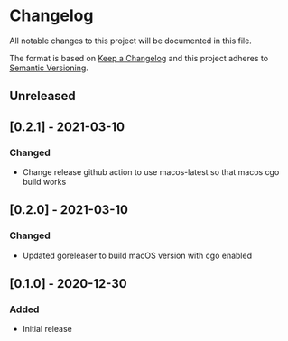 # Changelog
All notable changes to this project will be documented in this file.

The format is based on [Keep a Changelog](http://keepachangelog.com/en/1.0.0/)
and this project adheres to [Semantic
Versioning](http://semver.org/spec/v2.0.0.html).

## Unreleased

## [0.2.1] - 2021-03-10

### Changed
- Change release github action to use macos-latest so that macos cgo build works

## [0.2.0] - 2021-03-10

### Changed
- Updated goreleaser to build macOS version with cgo enabled

## [0.1.0] - 2020-12-30

### Added
- Initial release

